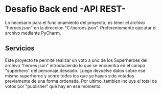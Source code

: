 # Desafio Back end -API REST-

Lo necesario para el funcionamiento del proyecto, es tener el archivo "heroes.json" en la direccion "C:\heroes.json". 
Preferentemente ejecutar el archivo mediante PyCharm.
## Servicios
Este proyecto te permite realizar un voto a uno de los Superheroes del archivo "heroes.json" introduciendo lo que se encuentra en el campo "superhero" del personaje deseado. Luego devuelve datos sobre ese mismo superheroe y sobre todos los que ya hayas sido votados previamente de una forma ordenada. Por ultimo, tambien incluye el total de votos por "publisher" que hay en ese momento.
